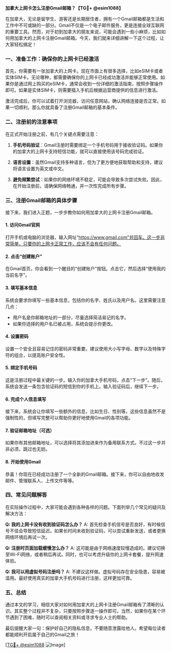 **加拿大上网卡怎么注册Gmail邮箱？【TG💪+ @esim1088】**

在加拿大，无论是留学生、游客还是长期居住者，拥有一个Gmail邮箱都是生活和工作中不可或缺的一部分。Gmail不仅是一个电子邮件服务，更是连接全球互联网的重要工具。然而，对于初到加拿大的朋友来说，可能会遇到一些小麻烦，比如如何用加拿大的上网卡注册Gmail邮箱。今天，我们就来详细讲解一下这个过程，让大家轻松搞定！

### 一、准备工作：确保你的上网卡已经激活

首先，你需要有一张加拿大的上网卡。现在市面上有很多选择，比如eSIM卡或者实体SIM卡。无论哪种，都需要确保你的上网卡已经成功激活并能够正常使用。如果你是通过网上购买的eSIM卡，通常会收到一份详细的激活指南，按照步骤操作即可。如果是实体SIM卡，则需要插入手机后根据运营商提供的信息进行激活。

激活完成后，你可以试着打开浏览器，访问任意网站，确认网络连接是否正常。如果一切顺利，那么你就具备了注册Gmail邮箱的基本条件。

### 二、注册前的注意事项

在正式开始注册之前，有几个关键点需要注意：

1. **手机号码验证**：Gmail注册时需要绑定一个手机号码用于接收验证码。如果你的加拿大的上网卡支持短信功能，就可以直接使用该号码完成验证。
   
2. **语言设置**：虽然Gmail支持多种语言，但为了更方便地获取帮助和支持，建议将语言设置为英文或中文。

3. **避免频繁尝试**：如果你的网络环境不稳定，可能会导致多次尝试失败。因此，在开始注册前，请确保网络畅通，并一次性完成所有步骤。

### 三、注册Gmail邮箱的具体步骤

接下来，我们进入正题，一步步教你如何用加拿大的上网卡注册Gmail邮箱。

#### 1. 访问Gmail官网

打开手机或电脑的浏览器，输入网址“https://www.gmail.com”并回车。这一步非常简单，只要你的上网卡正常工作，应该不会有任何问题。

#### 2. 点击“创建账户”

在Gmail首页，你会看到一个醒目的“创建账户”按钮。点击它，然后选择“使用我的当前名字”。

#### 3. 填写基本信息

系统会要求你填写一些基本信息，包括你的名字、姓氏以及用户名。这里需要注意几点：
- 用户名是你邮箱地址的一部分，尽量选择简洁易记的名字。
- 如果你选择的用户名已被占用，系统会提示你更改。

#### 4. 设置密码

设置一个安全且容易记住的密码非常重要。建议使用大小写字母、数字以及特殊字符的组合，以提高账户安全性。

#### 5. 绑定手机号码

这是注册过程中最关键的一步。输入你的加拿大手机号码，点击“下一步”。随后，系统会发送一条包含验证码的短信到你的手机上。输入验证码后，继续下一步。

#### 6. 完成个人信息填写

接下来，系统会让你填写一些额外的信息，比如生日、性别等。这些信息虽然不是强制性的，但填写完整可以帮助你更好地使用Gmail的各项功能。

#### 7. 验证邮箱地址（可选）

如果你有其他邮箱地址，可以选择将其添加进来作为备用联系方式。不过这一步并非必须，跳过也无妨。

#### 8. 开始使用Gmail

恭喜！你现在已经成功注册了一个全新的Gmail邮箱。接下来，你可以自由地收发邮件、管理联系人、上传文件等等。

### 四、常见问题解答

在实际操作过程中，大家可能会遇到各种各样的问题。下面列举几个常见的疑问及解决方法：

**Q: 我的上网卡没有收到验证码怎么办？**
A: 首先检查手机信号是否良好，有时候信号不佳会导致短信延迟。如果长时间未收到验证码，可以尝试重新发送，或者更换网络环境后再试一次。

**Q: 注册时页面加载缓慢怎么办？**
A: 这可能是由于网络速度较慢造成的。建议切换至Wi-Fi网络，或者稍后再试。同时，也可以考虑升级你的上网卡套餐，提升网速体验。

**Q: 我可以用虚拟号码注册吗？**
A: 不建议这样做。虚拟号码存在安全隐患，容易被滥用。最好使用真实的加拿大手机号码进行注册，这样更加可靠。

### 五、总结

通过本文的学习，相信大家对如何用加拿大的上网卡注册Gmail邮箱有了清晰的认识。其实整个过程并不复杂，只要按照步骤逐一操作即可。当然，如果你在某个环节遇到了困难，随时可以查阅相关资料或寻求专业人士的帮助。

最后提醒大家一句：保护好自己的隐私信息，不要随意泄露给他人。希望每位读者都能顺利开启属于自己的Gmail之旅！

[[TG💪+ @esim1088](https://t.me/s/esim1088) ![Image](https://i.postimg.cc/4NQfJmqS/Snipaste-2025-05-13-00-14-12.png)]